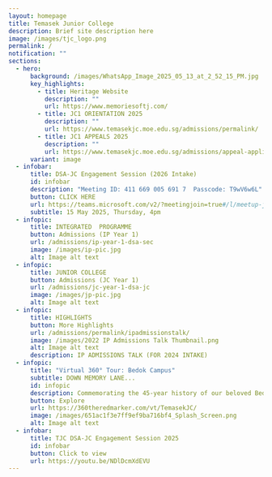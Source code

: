 ```yaml
---
layout: homepage
title: Temasek Junior College
description: Brief site description here
image: /images/tjc_logo.png
permalink: /
notification: ""
sections:
  - hero:
      background: /images/WhatsApp_Image_2025_05_13_at_2_52_15_PM.jpg
      key_highlights:
        - title: Heritage Website
          description: ""
          url: https://www.memoriesoftj.com/
        - title: JC1 ORIENTATION 2025
          description: ""
          url: https://www.temasekjc.moe.edu.sg/admissions/permalink/
        - title: JC1 APPEALS 2025
          description: ""
          url: https://www.temasekjc.moe.edu.sg/admissions/appeal-application-for-jc1-intake-2025/
      variant: image
  - infobar:
      title: DSA-JC Engagement Session (2026 Intake)
      id: infobar
      description: "Meeting ID: 411 669 005 691 7  Passcode: T9wV6w6L"
      button: CLICK HERE
      url: https://teams.microsoft.com/v2/?meetingjoin=true#/l/meetup-join/19:meeting_ZmE0MWIwYmUtYjdiZS00ZmVlLWEzZmUtNTk0OWFkYTM2NzVi@thread.v2/0?context=%7b%22Tid%22%3a%226590cdd4-8337-4198-bacc-47645c4a4d4d%22%2c%22Oid%22%3a%22815a6667-2d25-43ac-88e8-6a13e390ee79%22%7d&anon=true&deeplinkId=867f4dde-ea6b-4d7c-a172-a9deff316c45
      subtitle: 15 May 2025, Thursday, 4pm
  - infopic:
      title: INTEGRATED  PROGRAMME
      button: Admissions (IP Year 1)
      url: /admissions/ip-year-1-dsa-sec
      image: /images/ip-pic.jpg
      alt: Image alt text
  - infopic:
      title: JUNIOR COLLEGE
      button: Admissions (JC Year 1)
      url: /admissions/jc-year-1-dsa-jc
      image: /images/jp-pic.jpg
      alt: Image alt text
  - infopic:
      title: HIGHLIGHTS
      button: More Highlights
      url: /admissions/permalink/ipadmissionstalk/
      image: /images/2022 IP Admissions Talk Thumbnail.png
      alt: Image alt text
      description: IP ADMISSIONS TALK (FOR 2024 INTAKE)
  - infopic:
      title: "Virtual 360° Tour: Bedok Campus"
      subtitle: DOWN MEMORY LANE...
      id: infopic
      description: Commemorating the 45-year history of our beloved Bedok campus
      button: Explore
      url: https://360theredmarker.com/vt/TemasekJC/
      image: /images/651ac1f3e7ff9ef9ba716bf4_Splash_Screen.png
      alt: Image alt text
  - infobar:
      title: TJC DSA-JC Engagement Session 2025
      id: infobar
      button: Click to view
      url: https://youtu.be/NDlDcmXdEVU
---
```

